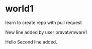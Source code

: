 # world1
learn to create repo with pull request

New line added by user pravatvmware1

Hello
Second line added.
